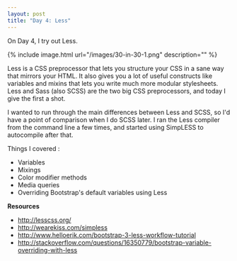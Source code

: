 ```yaml
---
layout: post
title: "Day 4: Less"
---
```


On Day 4, I try out Less.

{% include 	image.html url="/images/30-in-30-1.png" description="" %}

Less is a CSS preprocessor that lets you structure your CSS in a sane way that mirrors your HTML. It also gives you a lot of useful constructs like variables and mixins that lets you write much more modular stylesheets. Less and Sass (also SCSS) are the two big CSS preprocessors, and today I give the first a shot.

I wanted to run through the main differences between Less and SCSS, so I'd have a point of comparison when I do SCSS later. I ran the Less compiler from the command line a few times, and started using SimpLESS to autocompile after that.

Things I covered :

- Variables
- Mixings
- Color modifier methods
- Media queries
- Overriding Bootstrap's default variables using Less


**Resources**

- http://lesscss.org/
- http://wearekiss.com/simpless
- http://www.helloerik.com/bootstrap-3-less-workflow-tutorial
- http://stackoverflow.com/questions/16350779/bootstrap-variable-overriding-with-less